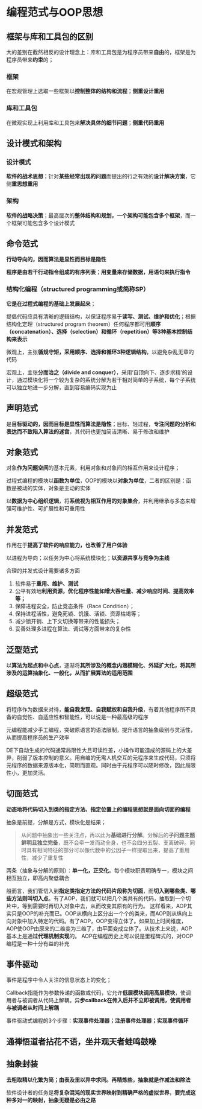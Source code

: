 # 编程范式与OOP思想

## 框架与库和工具包的区别

大的差别在截然相反的设计理念上：库和工具包是为程序员带来**自由**的，框架是为程序员带来**约束**的；

### 框架

在宏观管理上选取一些框架以**控制整体的结构和流程**；**侧重设计重用**

### 库和工具包

在微观实现上利用库和工具包来**解决具体的细节问题**；**侧重代码重用**

## 设计模式和架构

### 设计模式

**软件的战术思想**；针对**某些经常出现的问题**而提出的行之有效的**设计解决方案**，它侧**重思想重用**

### 架构

**软件的战略决策**；最高层次的**整体结构和规划，一个架构可能包含多个框架**，而一个框架可能包含多个设计模式

## 命令范式

**行动导向的，因而算法是显性而目标是隐性**

**程序是由若干行动指令组成的有序列表**；**用变量来存储数据，用语句来执行指令**

### 结构化编程（structured programming或简称SP）

**它是在过程式编程的基础上发展起来**；

提倡代码应具有清晰的逻辑结构，以保证程序易于**读写、测试、维护和优化**；根据结构化定理（structured program theorem）任何程序都可用**顺序（concatenation）、选择（selection）和循环（repetition）等3种基本控制结构来表示**

微观上，主张**循规守矩，采用顺序、选择和循环3种逻辑结构**，以避免杂乱无章的代码

宏观上，主张**分而治之（divide and conquer）**，采用‘自顶向下、逐步求精’的设计，通过模块化将一个较为复杂的系统分解为若干相对简单的子系统，每个子系统可以独立地进一步分解，直到容易编码实现为止

## 声明范式

是**目标驱动的，因而目标是显性而算法是隐性**；目标、轻过程，**专注问题的分析和表达而不致陷入算法的迷宫**，其代码也更加简洁清晰、易于修改和维护

## 对象范式

对象**作为问题空间**的基本元素，利用对象和对象间的相互作用来设计程序；

过程式编程的模块以**函数为单位**，OOP的模块以**对象为单位**，二者的区别是：函数是被动的实体，对象是主动的实体

以**数据为中心组织逻辑**，将**系统视为相互作用的对象集合**，并利用继承与多态来增强可维护性、可扩展性和可重用性

## 并发范式

作用在于**提高了软件的响应能力，也改善了用户体验**

以进程为导向；以任务为中心将系统模块化；**以资源共享与竞争为主线**

合理的并发式设计需要诸多方面

1. 软件易于**重用、维护、测试**
2. 公平有效地**利用资源，优化程序性能如增大吞吐量、减少响应时间、提高效率等；**
3. 保障进程安全，防止竞态条件（Race Condition）；
4. 保持进程活性，避免死锁、饥饿、活锁、资源枯竭等；
5. 减少锁开销、上下文切换等带来的性能损失；
6. 妥善处理多进程在算法、调试等方面带来的复杂性

## 泛型范式

以**算法为起点和中心点**，逐渐将**其所涉及的概念内涵模糊化、外延扩大化，将其所涉及的运算抽象化、一般化，从而扩展算法的适用范围**

## 超级范式

将程序作为数据来对待，**能自我发现、自我赋权和自我升级**，有着其他程序所不具备的自觉性、自适应性和智能性，可以说是一种最高级的程序

元编程能减少手工编程，突破原语言的语法限制，提升语言的抽象级别与灵活性，从而提高程序员的生产效率

DE下自动生成的代码通常局限性大且可读性差，小操作可能造成的源码上的大差异，削弱了版本控制的意义。用自编的无需人机交互的元程序来生成代码，只须将元程序的数据来源版本化，简明而直观。同时由于元程序可以随时修改，因此局限性小，更加灵活。

## 切面范式

**动态地将代码切入到类的指定方法、指定位置上的编程思想就是面向切面的编程**

抽象是前提，分解是方式，模块化是结果；

> 从问题中抽象出一些关注点，再以此为**基础进行分解**。分解后的**子问题主题鲜明且独立完备**，既不会牵一发而动全身，也不会四分五裂、支离破碎。同时具有相同特征的部分可以像代数中的公因子一样提取出来，提高了重用性，减少了重复性

两条（抽象与分解的原则）：**单一化，正交化**。每个模块职责明确专一，模块之间相互独立，即高内聚低耦合

般而言，我们管切入到**指定类指定方法的代码片段称为切面**，而**切入到哪些类、哪些方法则叫切入点**。有了AOP，我们就可以把几个类共有的代码，抽取到一个切片中，等到需要时再切入对象中去，从而改变其原有的行为。
这样看来，AOP其实只是OOP的补充而已。OOP从横向上区分出一个个的类来，而AOP则从纵向上向对象中加入特定的代码。有了AOP，OOP变得立体了。如果加上时间维度，AOP使OOP由原来的二维变为三维了，由平面变成立体了。从技术上来说，AOP基本上是通**过代理机制实现**的。 
     AOP在编程历史上可以说是里程碑式的，对OOP编程是一种十分有益的补充

## 事件驱动

事件是程序中令人关注的信息状态上的变化；

Callback指能作为参数传递的函数或代码，它允许**低层模块调用高层模块**，使调用者与被调者从代码上解耦。异**步callback在传入后并不立即被调用，使调用者与被调者从时间上解耦**

事件驱动式编程的3个步骤：**实现事件处理器；注册事件处理器；实现事件循环**

## 通禅悟道者拈花不语，坐井观天者蛙鸣鼓噪

## 抽象封装

**去粗取精以化繁为简；由表及里以异中求同。再精炼些，抽象就是作减法和除法**

软件设计者的任务是**将复杂混沌的现实世界映射到精确严格的虚拟世界**，**要完成这种多对一的映射，抽象无疑是必由之路**
